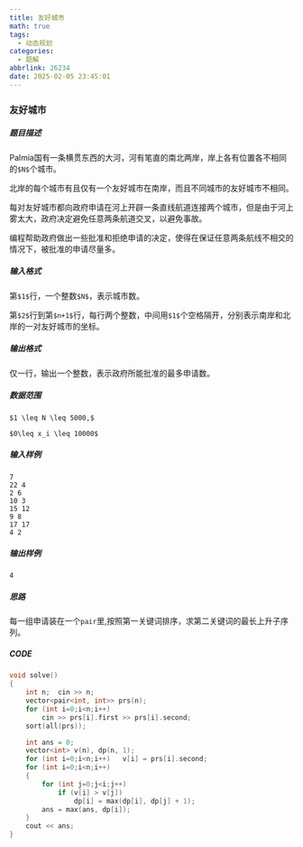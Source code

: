 ```yaml
---
title: 友好城市
math: true
tags:
  - 动态规划
categories:
  - 题解
abbrlink: 26234
date: 2025-02-05 23:45:01
---
```


### 友好城市

##### 题目描述

Palmia国有一条横贯东西的大河，河有笔直的南北两岸，岸上各有位置各不相同的`$N$`个城市。

北岸的每个城市有且仅有一个友好城市在南岸，而且不同城市的友好城市不相同。

每对友好城市都向政府申请在河上开辟一条直线航道连接两个城市，但是由于河上雾太大，政府决定避免任意两条航道交叉，以避免事故。

编程帮助政府做出一些批准和拒绝申请的决定，使得在保证任意两条航线不相交的情况下，被批准的申请尽量多。

##### 输入格式

第`$1$`行，一个整数`$N$`，表示城市数。

第`$2$`行到第`$n+1$`行，每行两个整数，中间用`$1$`个空格隔开，分别表示南岸和北岸的一对友好城市的坐标。

##### 输出格式

仅一行，输出一个整数，表示政府所能批准的最多申请数。

##### 数据范围

`$1 \leq N \leq 5000,$`

`$0\leq x_i \leq 10000$`

##### 输入样例

```
7
22 4
2 6
10 3
15 12
9 8
17 17
4 2
```

##### 输出样例

```
4
```

##### 思路

每一组申请装在一个`pair`里,按照第一关键词排序，求第二关键词的最长上升子序列。

##### CODE

```cpp
void solve()
{
    int n;  cin >> n;
    vector<pair<int, int>> prs(n);
    for (int i=0;i<n;i++)
        cin >> prs[i].first >> prs[i].second;
    sort(all(prs));

    int ans = 0;
    vector<int> v(n), dp(n, 1);
    for (int i=0;i<n;i++)   v[i] = prs[i].second;
    for (int i=0;i<n;i++)
    {
        for (int j=0;j<i;j++)
            if (v[i] > v[j])
                dp[i] = max(dp[i], dp[j] + 1);
        ans = max(ans, dp[i]);
    }
    cout << ans;
}
```


